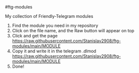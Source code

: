 #ftg-modules

My collection of Friendly-Telegram modules

1. Find the module you need in my repository
2. Click on the file name, and the Raw button will appear on top
3. Click and get the page https://raw.githubusercontent.com/Stanislav2908/ftg-modules/main/MODULE
4. Copy it and write it in the telegram .dlmod https://raw.githubusercontent.com/Stanislav2908/ftg-modules/main/MODULE
5. Done!

